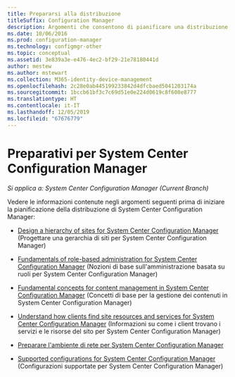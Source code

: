 ```yaml
---
title: Prepararsi alla distribuzione
titleSuffix: Configuration Manager
description: Argomenti che consentono di pianificare una distribuzione di System Center Configuration Manager.
ms.date: 10/06/2016
ms.prod: configuration-manager
ms.technology: configmgr-other
ms.topic: conceptual
ms.assetid: 3e839a3e-e476-4ec2-bf29-21e78180441d
author: mestew
ms.author: mstewart
ms.collection: M365-identity-device-management
ms.openlocfilehash: 2c28e0ab445199233842d4dfcbaed5041203174a
ms.sourcegitcommit: 1bccb61bf3c7c69d51e0e224d0619c8f608e8777
ms.translationtype: HT
ms.contentlocale: it-IT
ms.lasthandoff: 12/05/2019
ms.locfileid: "67676779"
---
```

# <a name="get-ready-for-system-center-configuration-manager"></a>Preparativi per System Center Configuration Manager

*Si applica a: System Center Configuration Manager (Current Branch)*

Vedere le informazioni contenute negli argomenti seguenti prima di iniziare la pianificazione della distribuzione di System Center Configuration Manager:  


-   [Design a hierarchy of sites for System Center Configuration Manager](../../core/plan-design/hierarchy/design-a-hierarchy-of-sites.md) (Progettare una gerarchia di siti per System Center Configuration Manager)  

-   [Fundamentals of role-based administration for System Center Configuration Manager](../../core/understand/fundamentals-of-role-based-administration.md) (Nozioni di base sull'amministrazione basata su ruoli per System Center Configuration Manager)  

-   [Fundamental concepts for content management in System Center Configuration Manager](../../core/plan-design/hierarchy/fundamental-concepts-for-content-management.md) (Concetti di base per la gestione dei contenuti in System Center Configuration Manager)  

-   [Understand how clients find site resources and services for System Center Configuration Manager](../../core/plan-design/hierarchy/understand-how-clients-find-site-resources-and-services.md) (Informazioni su come i client trovano i servizi e le risorse del sito per System Center Configuration Manager)  

-   [Preparare l'ambiente di rete per System Center Configuration Manager](/sccm/core/plan-design/network/configure-firewalls-ports-domains)  

-   [Supported configurations for System Center Configuration Manager](../../core/plan-design/configs/supported-configurations.md) (Configurazioni supportate per System Center Configuration Manager)  
